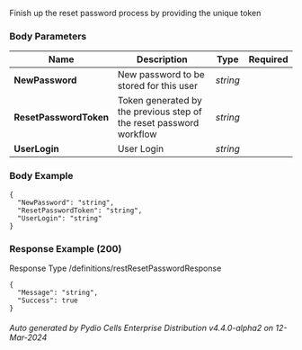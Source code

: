 






 
Finish up the reset password process by providing the unique token  


### Body Parameters

Name | Description | Type | Required
---|---|---|---
**NewPassword** | New password to be stored for this user | _string_ |   
**ResetPasswordToken** | Token generated by the previous step of the reset password workflow | _string_ |   
**UserLogin** | User Login | _string_ |   


### Body Example
```
{
  "NewPassword": "string",
  "ResetPasswordToken": "string",
  "UserLogin": "string"
}
```






### Response Example (200)
Response Type /definitions/restResetPasswordResponse

```
{
  "Message": "string",
  "Success": true
}
```




###### Auto generated by Pydio Cells Enterprise Distribution v4.4.0-alpha2 on 12-Mar-2024
